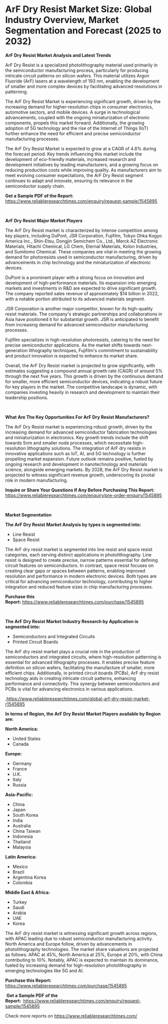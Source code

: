 <p><h1>ArF Dry Resist Market Size: Global Industry Overview, Market Segmentation and Forecast (2025 to 2032)</h1></p><p><strong>ArF Dry Resist Market Analysis and Latest Trends</strong></p>
<p><p>ArF Dry Resist is a specialized photolithography material used primarily in the semiconductor manufacturing process, particularly for producing intricate circuit patterns on silicon wafers. This material utilizes Argon Fluoride (ArF) lasers at a wavelength of 193 nm, enabling the development of smaller and more complex devices by facilitating advanced resolutions in patterning.</p><p>The ArF Dry Resist Market is experiencing significant growth, driven by the increasing demand for higher-resolution chips in consumer electronics, automotive sectors, and mobile devices. A surge in technological advancements, coupled with the ongoing miniaturization of electronic components, propels this market forward. Additionally, the growing adoption of 5G technology and the rise of the Internet of Things (IoT) further enhance the need for efficient and precise semiconductor manufacturing processes.</p><p>The ArF Dry Resist Market is expected to grow at a CAGR of 4.8% during the forecast period. Key trends influencing this market include the development of eco-friendly materials, increased research and development initiatives by leading manufacturers, and a growing focus on reducing production costs while improving quality. As manufacturers aim to meet evolving consumer expectations, the ArF Dry Resist segment continues to adapt and innovate, ensuring its relevance in the semiconductor supply chain.</p></p>
<p><strong>Get a Sample PDF of the Report:&nbsp;</strong> <a href="https://www.reliableresearchtimes.com/enquiry/request-sample/1545895?utm_campaign=2181&utm_medium=2&utm_source=Github&utm_content=ia&utm_term=12022025&utm_id=arf-dry-resist">https://www.reliableresearchtimes.com/enquiry/request-sample/1545895</a></p>
<p>&nbsp;</p>
<p><strong>ArF Dry Resist Major Market Players</strong></p>
<p><p>The ArF Dry Resist market is characterized by intense competition among key players, including DuPont, JSR Corporation, Fujifilm, Tokyo Ohka Kogyo America Inc., Shin-Etsu, Dongjin Semichem Co., Ltd., Merck AZ Electronic Materials, Hitachi Chemical, LG Chem, Eternal Materials, Kolon Industries, and Sumitomo Chemical. These companies are vital in meeting the growing demand for photoresists used in semiconductor manufacturing, driven by advancements in chip technology and the miniaturization of electronic devices.</p><p>DuPont is a prominent player with a strong focus on innovation and development of high-performance materials. Its expansion into emerging markets and investments in R&D are expected to drive significant growth. The company reported sales revenue of approximately $14 billion in 2022, with a notable portion attributed to its advanced materials segment.</p><p>JSR Corporation is another major competitor, known for its high-quality resist materials. The company's strategic partnerships and collaborations in Asia have positioned it for substantial growth. JSR is anticipated to benefit from increasing demand for advanced semiconductor manufacturing processes.</p><p>Fujifilm specializes in high-resolution photoresists, catering to the need for precise semiconductor applications. As the market shifts towards next-generation lithography techniques, Fujifilm's commitment to sustainability and product innovation is expected to enhance its market share.</p><p>Overall, the ArF Dry Resist market is projected to grow significantly, with estimates suggesting a compound annual growth rate (CAGR) of around 5% through the next five years. This growth is driven by the continuous demand for smaller, more efficient semiconductor devices, indicating a robust future for key players in the market. The competitive landscape is dynamic, with companies investing heavily in research and development to maintain their leadership positions.</p></p>
<p>&nbsp;</p>
<p><strong>What Are The Key Opportunities For ArF Dry Resist Manufacturers?</strong></p>
<p><p>The ArF Dry Resist market is experiencing robust growth, driven by the increasing demand for advanced semiconductor fabrication technologies and miniaturization in electronics. Key growth trends include the shift towards 5nm and smaller node processes, which necessitate high-resolution lithography solutions. The integration of ArF dry resists in innovative applications such as IoT, AI, and 5G technology is further propelling market expansion. Future outlook remains positive, fueled by ongoing research and development in nanotechnology and materials science, alongside emerging markets. By 2028, the ArF Dry Resist market is projected to witness significant revenue growth, underscoring its pivotal role in modern manufacturing.</p></p>
<p><strong>Inquire or Share Your Questions If Any Before Purchasing This Report:</strong> <a href="https://www.reliableresearchtimes.com/enquiry/pre-order-enquiry/1545895?utm_campaign=2181&utm_medium=2&utm_source=Github&utm_content=ia&utm_term=12022025&utm_id=arf-dry-resist">https://www.reliableresearchtimes.com/enquiry/pre-order-enquiry/1545895</a></p>
<p>&nbsp;</p>
<p><strong>Market Segmentation</strong></p>
<p><strong>The ArF Dry Resist Market Analysis by types is segmented into:</strong></p>
<p><ul><li>Line Resist</li><li>Space Resist</li></ul></p>
<p><p>The ArF dry resist market is segmented into line resist and space resist categories, each serving distinct applications in photolithography. Line resist is designed to create precise, narrow patterns essential for defining circuit features on semiconductors. In contrast, space resist focuses on creating clear gaps or spaces between patterns, enabling improved resolution and performance in modern electronic devices. Both types are critical for advancing semiconductor technology, contributing to higher integration and reduced feature sizes in chip manufacturing processes.</p></p>
<p><strong>Purchase this Report:&nbsp;</strong><a href="https://www.reliableresearchtimes.com/purchase/1545895?utm_campaign=2181&utm_medium=2&utm_source=Github&utm_content=ia&utm_term=12022025&utm_id=arf-dry-resist">https://www.reliableresearchtimes.com/purchase/1545895</a></p>
<p>&nbsp;</p>
<p><strong>The ArF Dry Resist Market Industry Research by Application is segmented into:</strong></p>
<p><ul><li>Semiconductors and Integrated Circuits</li><li>Printed Circuit Boards</li></ul></p>
<p><p>The ArF dry resist market plays a crucial role in the production of semiconductors and integrated circuits, where high-resolution patterning is essential for advanced lithography processes. It enables precise feature definition on silicon wafers, facilitating the manufacture of smaller, more efficient chips. Additionally, in printed circuit boards (PCBs), ArF dry resist technology aids in creating intricate circuit patterns, enhancing performance and connectivity. This synergy between semiconductors and PCBs is vital for advancing electronics in various applications.</p></p>
<p><a href="https://www.reliableresearchtimes.com/global-arf-dry-resist-market-r1545895?utm_campaign=2181&utm_medium=2&utm_source=Github&utm_content=ia&utm_term=12022025&utm_id=arf-dry-resist">&nbsp;https://www.reliableresearchtimes.com/global-arf-dry-resist-market-r1545895</a></p>
<p><strong>In terms of Region, the ArF Dry Resist Market Players available by Region are:</strong></p>
<p>
    <p> <strong> North America: </strong>
        <ul>
            <li>United States</li>
            <li>Canada</li>
        </ul>
        </p> 
    <p> <strong> Europe: </strong>
        <ul>
            <li>Germany</li>
            <li>France</li>
            <li>U.K.</li>
            <li>Italy</li>
            <li>Russia</li>
        </ul>
        </p> 
    <p> <strong> Asia-Pacific: </strong>
        <ul>
            <li>China</li>
            <li>Japan</li>
            <li>South Korea</li>
            <li>India</li>
            <li>Australia</li>
            <li>China Taiwan</li>
            <li>Indonesia</li>
            <li>Thailand</li>
            <li>Malaysia</li>
        </ul>
        </p> 
    <p> <strong> Latin America: </strong>
        <ul>
            <li>Mexico</li>
            <li>Brazil</li>
            <li>Argentina Korea</li>
            <li>Colombia</li>
        </ul>
        </p> 
    <p> <strong> Middle East & Africa: </strong>
        <ul>
            <li>Turkey</li>
            <li>Saudi</li>
            <li>Arabia</li>
            <li>UAE</li>
            <li>Korea</li>
        </ul>
    </p>
    </p>
<p><p>The ArF dry resist market is witnessing significant growth across regions, with APAC leading due to robust semiconductor manufacturing activity. North America and Europe follow, driven by advancements in photolithography technologies. The market share valuations are projected as follows: APAC at 45%, North America at 25%, Europe at 20%, with China contributing to 10%. Notably, APAC is expected to maintain its dominance, fueled by increasing demand for high-resolution photolithography in emerging technologies like 5G and AI.</p></p>
<p><strong>Purchase this Report: </strong><a href="https://www.reliableresearchtimes.com/purchase/1545895?utm_campaign=2181&utm_medium=2&utm_source=Github&utm_content=ia&utm_term=12022025&utm_id=arf-dry-resist">https://www.reliableresearchtimes.com/purchase/1545895</a></p>
<p>&nbsp;<strong>Get a Sample PDF of the Report:&nbsp;&nbsp;</strong><a href="https://www.reliableresearchtimes.com/enquiry/request-sample/1545895?utm_campaign=2181&utm_medium=2&utm_source=Github&utm_content=ia&utm_term=12022025&utm_id=arf-dry-resist">https://www.reliableresearchtimes.com/enquiry/request-sample/1545895</a></p>
<p><strong></strong></p>
<p>Check more reports on <a href="https://www.reliableresearchtimes.com/?utm_campaign=2181&utm_medium=2&utm_source=Github&utm_content=ia&utm_term=12022025&utm_id=arf-dry-resist">https://www.reliableresearchtimes.com/</a></p>
